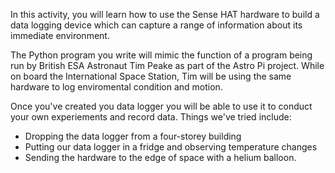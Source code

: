 In this activity, you will learn how to use the Sense HAT hardware to build a data logging device which can capture a range of information about its immediate environment.

The Python program you write will mimic the function of a program being run by British ESA Astronaut Tim Peake as part of the Astro Pi project. While on board the International Space Station, Tim will be using the same hardware to log enviromental condition and motion.

Once you've created you data logger you will be able to use it to conduct your own experiements and record data. Things we've tried include:

- Dropping the data logger from a four-storey building
- Putting our data logger in a fridge and observing temperature changes
- Sending the hardware to the edge of space with a helium balloon.
